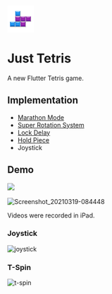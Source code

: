 ![icon](https://github.com/BreadKey/flutter-tetris/blob/main/ios/Runner/Assets.xcassets/AppIcon.appiconset/Icon-60.png?raw=true)
# Just Tetris

A new Flutter Tetris game.

## Implementation
* [Marathon Mode](https://tetris.fandom.com/wiki/Marathon_Mode)
* [Super Rotation System](https://tetris.fandom.com/wiki/SRS)
* [Lock Delay](https://tetris.fandom.com/wiki/Lock_delay)
* [Hold Piece](https://tetris.fandom.com/wiki/Hold_piece?mobile-app=false)
* Joystick

## Demo
<img src=https://user-images.githubusercontent.com/37973204/111711650-8b145b00-888f-11eb-9a35-dfc7c17ecd16.jpg width=400>

![Screenshot_20210319-084448](https://user-images.githubusercontent.com/37973204/111711662-95cef000-888f-11eb-8adc-ac58350b908b.jpg)

Videos were recorded in iPad.
### Joystick
![joystick](https://user-images.githubusercontent.com/37973204/95551377-a3ad5900-0a45-11eb-8002-7a05fa33d25c.gif)

### T-Spin
![t-spin](https://user-images.githubusercontent.com/37973204/95551990-d3109580-0a46-11eb-9acc-fbb529386e33.gif)
